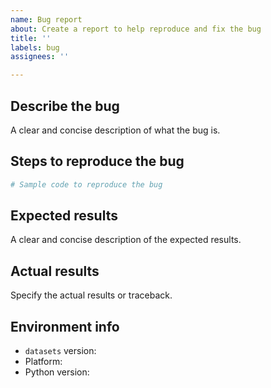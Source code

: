 ```yaml
---
name: Bug report
about: Create a report to help reproduce and fix the bug
title: ''
labels: bug
assignees: ''

---
```


## Describe the bug
A clear and concise description of what the bug is.

## Steps to reproduce the bug
```sh
# Sample code to reproduce the bug
```

## Expected results
A clear and concise description of the expected results.

## Actual results
Specify the actual results or traceback.

## Environment info
- `datasets` version:
- Platform:
- Python version: